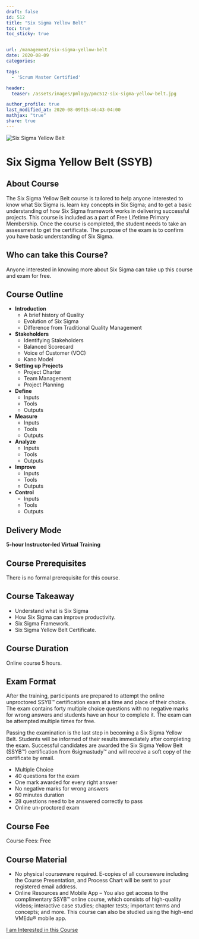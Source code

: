```yaml
---
draft: false
id: 512    
title: "Six Sigma Yellow Belt"
toc: true
toc_sticky: true


url: /management/six-sigma-yellow-belt
date: 2020-08-09
categories:

tags: 
  - 'Scrum Master Certified'

header:
  teaser: /assets/images/pmlogy/pmc512-six-sigma-yellow-belt.jpg

author_profile: true
last_modified_at: 2020-08-09T15:46:43-04:00
mathjax: "true"
share: true
---
```


![Six Sigma Yellow Belt](/assets/images/pmlogy/pmc512-six-sigma-yellow-belt.jpg)

# Six Sigma Yellow Belt (SSYB)

## About Course
The Six Sigma Yellow Belt course is tailored to help anyone interested to know what Six Sigma is. learn key concepts in Six Sigma; and to get a basic understanding of how Six Sigma framework works in delivering successful projects. This course is included as a part of Free Lifetime Primary Membership. Once the course is completed, the student needs to take an assessment to get the certificate. The purpose of the exam is to confirm you have basic understanding of Six Sigma.

## Who can take this Course?

Anyone interested in knowing more about Six Sigma can take up this course and exam for free.

## Course Outline
*   **Introduction**
    *   A brief history of Quality
    *   Evolution of Six Sigma
    *   Difference from Traditional Quality Management
*   **Stakeholders**
    *   Identifying Stakeholders
    *   Balanced Scorecard
    *   Voice of Customer (VOC)
    *   Kano Model
*   **Setting up Projects**
    *   Project Charter
    *   Team Management
    *   Project Planning
*   **Define**
    *   Inputs
    *   Tools
    *   Outputs
*   **Measure**
    *   Inputs
    *   Tools
    *   Outputs
*   **Analyze**
    *   Inputs
    *   Tools
    *   Outputs
*   **Improve**
    *   Inputs
    *   Tools
    *   Outputs
*   **Control**
    *   Inputs
    *   Tools
    *   Outputs

## Delivery Mode

**5-hour Instructor-led Virtual Training**

## Course Prerequisites

There is no formal prerequisite for this course.

## Course Takeaway

*   Understand what is Six Sigma
*   How Six Sigma can improve productivity.
*   Six Sigma Framework.
*   Six Sigma Yellow Belt Certificate.

## Course Duration

Online course 5 hours.

## Exam Format

After the training, participants are prepared to attempt the online unproctored SSYB™ certification exam at a time and place of their choice. The exam contains forty multiple choice questions with no negative marks for wrong answers and students have an hour to complete it. The exam can be attempted multiple times for free.

Passing the examination is the last step in becoming a Six Sigma Yellow Belt. Students will be informed of their results immediately after completing the exam. Successful candidates are awarded the Six Sigma Yellow Belt (SSYB™) certification from 6sigmastudy™ and will receive a soft copy of the certificate by email.

*   Multiple Choice
*   40 questions for the exam
*   One mark awarded for every right answer
*   No negative marks for wrong answers
*   60 minutes duration
*   28 questions need to be answered correctly to pass
*   Online un-proctored exam

## Course Fee

Course Fees: Free

## Course Material

*   No physical courseware required. E-copies of all courseware including the Course Presentation, and Process Chart will be sent to your registered email address. 
*   Online Resources and Mobile App – You also get access to the complimentary SSYB™ online course, which consists of high-quality videos; interactive case studies; chapter tests; important terms and concepts; and more. This course can also be studied using the high-end VMEdu® mobile app.

[I am Interested in this Course](https://dasarpai.com/forms/course-interest/)